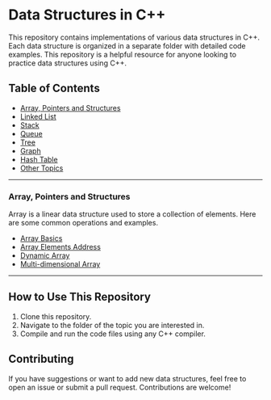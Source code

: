# Data Structures in C++

This repository contains implementations of various data structures in C++. Each data structure is organized in a separate folder with detailed code examples. This repository is a helpful resource for anyone looking to practice data structures using C++.

## Table of Contents
- [Array, Pointers and Structures](#array-pointers-and-structures)
- [Linked List](#linked-list)
- [Stack](#stack)
- [Queue](#queue)
- [Tree](#tree)
- [Graph](#graph)
- [Hash Table](#hash-table)
- [Other Topics](#other-topics)

---

### Array, Pointers and Structures
Array is a linear data structure used to store a collection of elements. Here are some common operations and examples.

- [Array Basics](Array/array_basics.cpp)
- [Array Elements Address](Array/array_elements_address.cpp)
- [Dynamic Array](Array/dynamic_array.cpp)
- [Multi-dimensional Array](Array/multi_dimensional_array.cpp)

---

## How to Use This Repository
1. Clone this repository.
2. Navigate to the folder of the topic you are interested in.
3. Compile and run the code files using any C++ compiler.

## Contributing
If you have suggestions or want to add new data structures, feel free to open an issue or submit a pull request. Contributions are welcome!
